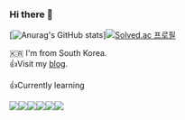 ### Hi there 👋

[![Anurag's GitHub stats](https://github-readme-stats.vercel.app/api?username=koreanddinghwan)][![Solved.ac
프로필](http://mazassumnida.wtf/api/v2/generate_badge?boj=rkdaudghks99)](https://solved.ac/rkdaudghks99)

🇰🇷 I'm from South Korea.  
👍Visit my [blog](https://koreanddinghwan.github.io/). 

👍Currently learning 
<!-- https://simpleicons.org/  -->
<!-- <img src="https://img.shields.io/badge/기술이름-색상번호?style=for-the-badge&logo=아이콘이름&logoColor=white">  -->
<img src="https://img.shields.io/badge/Python-3776AB?style=for-the-badge&logo=python&logoColor=white"><img src="https://img.shields.io/badge/Html-E34F26?style=for-the-badge&logo=html&logoColor=white"><img src="https://img.shields.io/badge/Javascript-F7DF1E?style=for-the-badge&logo=javascript&logoColor=white"><img src="https://img.shields.io/badge/Css-1572B6?style=for-the-badge&logo=css&logoColor=white"><img src="https://img.shields.io/badge/React-61DAFB?style=for-the-badge&logo=react&logoColor=white"><img src="https://img.shields.io/badge/Node.js-339933?style=for-the-badge&logo=node.js&logoColor=white">
